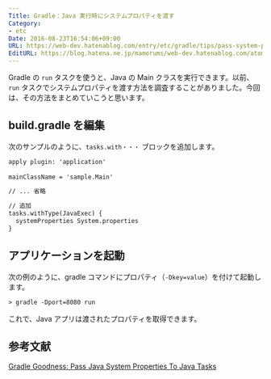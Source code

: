 ```yaml
---
Title: Gradle：Java 実行時にシステムプロパティを渡す
Category:
- etc
Date: 2016-08-23T16:54:06+09:00
URL: https://web-dev.hatenablog.com/entry/etc/gradle/tips/pass-system-property
EditURL: https://blog.hatena.ne.jp/mamorums/web-dev.hatenablog.com/atom/entry/10328749687180471314
---
```


Gradle の `run` タスクを使うと、Java の Main クラスを実行できます。以前、`run` タスクでシステムプロパティを渡す方法を調査することがありました。今回は、その方法をまとめていこうと思います。


## build.gradle を編集
次のサンプルのように、`tasks.with・・・` ブロックを追加します。

```txt
apply plugin: 'application'
 
mainClassName = 'sample.Main'

// ... 省略

// 追加
tasks.withType(JavaExec) {
  systemProperties System.properties
}
```

## アプリケーションを起動
次の例のように、gradle コマンドにプロパティ（`-Dkey=value`）を付けて起動します。

```txt
> gradle -Dport=8080 run
```

これで、Java アプリは渡されたプロパティを取得できます。


## 参考文献
[Gradle Goodness: Pass Java System Properties To Java Tasks](http://mrhaki.blogspot.jp/2015/09/gradle-goodness-pass-java-system.html)
